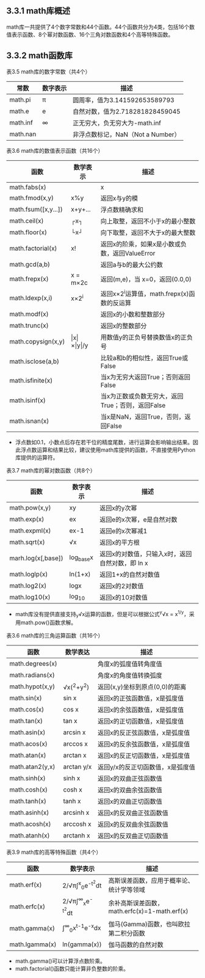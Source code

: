 ## 3.3.1 math库概述
math库一共提供了4个数字常数和44个函数。44个函数共分为4类，包括16个数值表示函数、8个幂对数函数、16个三角对数函数和4个高等特殊函数。
## 3.3.2 math函数库
表3.5 math库的数字常数（共4个）

常数 | 数字表示 | 描述
----|---------|----
math.pi | π | 圆周率，值为3.141592653589793
math.e | e | 自然对数，值为2.718281828459045
math.inf | ∞ | 正无穷大，负无穷大为-math.inf
math.nan |   | 非浮点数标记，NaN（Not a Number）

表3.6 math库的数值表示函数（共16个）

函数 | 数学表示 | 描述
-----|--------|-----
math.fabs(x) | |x| | 返回x的绝对值
math.fmod(x,y) | x%y | 返回x与y的模
math.fsum([x,y...]) | x+y+... | 浮点数精确求和
math.ceil(x) | ┌x┐ | 向上取整，返回不小于x的最小整数
math.floor(x) | └x┘ | 向下取整，返回不大于x的最大整数
math.factorial(x) | x! | 返回x的阶乘，如果x是小数或负数，返回ValueError
math.gcd(a,b) |  | 返回a与b的最大公约数
math.frepx(x) | x = m×2c | 返回(m,e)，当 x=0，返回(0.0,0)
math.ldexp(x,i) | x×2<sup>i</sup> | 返回x×2<sup>i</sup>运算值，math.frepx(x)函数的反运算
math.modf(x) |  | 返回x的小数和整数部分
math.trunc(x) |  | 返回x的整数部分
math.copysign(x,y) | \|x\|×\|y\|/y | 用数值y的正负号替换数值x的正负号
math.isclose(a,b) |  | 比较a和b的相似性，返回True或False
math.isfinite(x) |  | 当x为无穷大返回True；否则返回False
math.isinf(x) |  | 当x为正数或负数无穷大，返回True；否则，返回False
math.isnan(x) |  | 当x是NaN，返回True，否则，返回False

- 浮点数如0.1，小数点后存在若干位的精度尾数，进行运算会影响输出结果。因此浮点数运算和结果比较，建议使用math库提供的函数，不直接使用Python库提供的运算符。

表3.7 math库的幂对数函数（共8个）

函数 | 数字表示 | 描述
----|---------|----
math.pow(x,y) | xy | 返回x的y次幂
math.exp(x) | ex | 返回e的x次幂，e是自然对数
math.expml(x) | ex-1 | 返回e的x次幂减1
math.sqrt(x) | √x | 返回x的平方根
marh.log(x[,base]) | log<sub>base</sub>x | 返回x的对数值，只输入x时，返回自然对数，即 ln x
math.loglp(x) | ln(1+x) | 返回1+x的自然对数值
math.log2(x) | logx | 返回x的2对数值
math.log10(x) | log<sub>10</sub> | 返回x的10对数值

- math库没有提供直接支持<sub>y</sub>√x运算的函数，但是可以根据公式<sup>y</sup>√x = x<sup>1/y</sup>，采用math.pow()函数求解。

表3.6 math库的三角运算函数（共16个）

函数 | 数学表达 | 描述
-----|--------|----
math.degrees(x) |   | 角度x的弧度值转角度值
math.radians(x) |   | 角度x的角度值转换弧度
math.hypot(x,y) | √x(<sup>2</sup>+y<sup>2</sup>) | 返回(x,y)坐标到原点(0,0)的距离
math.sin(x) | sin x | 返回x的正弦函数值，x是弧度值
math.cos(x) | cos x | 返回x的余弦函数值，x是弧度值
math.tan(x) | tan x | 返回x的正切函数值，x是弧度值
math.asin(x) | arcsin x | 返回x的反正弦函数值，x是弧度值
math.acos(x) | arccos x | 返回x的反余弦函数值，x是弧度值
math.atan(x) | arctan x | 返回x的反正切函数值，x是弧度值
math.atan2(y,x) | arctan y/x | 返回y/x的反正切函数值，x是弧度值
math.sinh(x) | sinh x | 返回x的双曲正弦函数值
math.cosh(x) | cosh x | 返回x的双曲余弦函数值
math.tanh(x) | tanh x | 返回x的双曲正切函数值
math.asinh(x) | arcsinh x | 返回x的反双曲正弦函数值
math.acosh(x) | arccosh x | 返回x的反双曲余弦函数值
math.atanh(x) | arctanh x | 返回x的反双曲正切函数值

表3.9 math库的高等特殊函数（共4个）

函数 | 数学表示 | 描述
-----|--------|----
math.erf(x) | 2/√π∫<sup>x</sup><sub>0</sub>e<sup>-t<sup>2</sup></sup>dt | 高斯误差函数，应用于概率论、统计学等领域
math.erfc(x) | 2/√π∫<sup>∞</sup><sub>x</sub>e<sup>-t<sup>2</sup></sup>dt | 余补高斯误差函数，math.erfc(x)=1-math.erf(x)
math.gamma(x) | ∫<sup>∞</sup><sub>0</sub>x<sup>t-1</sup>e<sup>-x</sup>dx | 伽马(Gamma)函数，也叫欧拉第二积分函数
math.lgamma(x) | ln(gamma(x)) | 伽马函数的自然对数

- math.gamma()可以计算浮点数阶乘。
- math.factorial()函数只能计算非负整数的阶乘。

